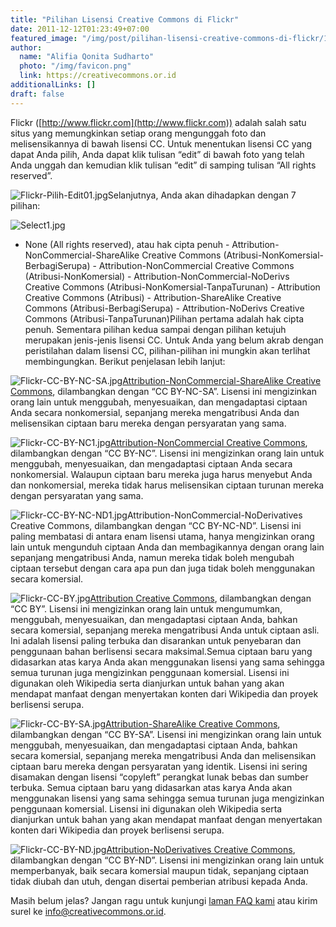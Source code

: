 ```yaml
---
title: "Pilihan Lisensi Creative Commons di Flickr"
date: 2011-12-12T01:23:49+07:00
featured_image: "/img/post/pilihan-lisensi-creative-commons-di-flickr/120px-Flickr_wordmark.svg.png"
author:
  name: "Alifia Qonita Sudharto"
  photo: "/img/favicon.png"
  link: https://creativecommons.or.id
additionalLinks: []
draft: false
---
```


Flickr ([http://www.flickr.com](http://www.flickr.com)) adalah salah satu situs yang memungkinkan setiap orang mengunggah foto dan melisensikannya di bawah lisensi CC. Untuk menentukan lisensi CC yang dapat Anda pilih, Anda dapat klik tulisan “edit” di bawah foto yang telah Anda unggah dan kemudian klik tulisan “edit” di samping tulisan “All rights reserved”.

<img src="../../uploads/Flickr-Pilih-Edit01.jpg" alt="Flickr-Pilih-Edit01.jpg" class="img-fluid w-sm-50 mt-3 mb-4">Selanjutnya, Anda akan dihadapkan dengan 7 pilihan:

<img src="../../uploads/Select1.jpg" alt="Select1.jpg" class="img-fluid w-sm-50 mt-3 mb-4">

  - None (All rights reserved), atau hak cipta penuh  - Attribution-NonCommercial-ShareAlike Creative Commons (Atribusi-NonKomersial-BerbagiSerupa)  - Attribution-NonCommercial Creative Commons (Atribusi-NonKomersial)  - Attribution-NonCommercial-NoDerivs Creative Commons (Atribusi-NonKomersial-TanpaTurunan)  - Attribution Creative Commons (Atribusi)  - Attribution-ShareAlike Creative Commons (Atribusi-BerbagiSerupa)  - Attribution-NoDerivs Creative Commons (Atribusi-TanpaTurunan)Pilihan pertama adalah hak cipta penuh. Sementara pilihan kedua sampai dengan pilihan ketujuh merupakan jenis-jenis lisensi CC. Untuk Anda yang belum akrab dengan peristilahan dalam lisensi CC, pilihan-pilihan ini mungkin akan terlihat membingungkan. Berikut penjelasan lebih lanjut:

<img src="../../uploads/Flickr-CC-BY-NC-SA.jpg" alt="Flickr-CC-BY-NC-SA.jpg" class="img-fluid w-sm-50 mt-3 mb-4">[Attribution-NonCommercial-ShareAlike Creative Commons](http://creativecommons.or.id/wp-content/uploads/2011/12/Flickr-CC-BY-SA.jpg), dilambangkan dengan “CC BY-NC-SA”. Lisensi ini mengizinkan orang lain untuk menggubah, menyesuaikan, dan mengadaptasi ciptaan Anda secara nonkomersial, sepanjang mereka mengatribusi Anda dan melisensikan ciptaan baru mereka dengan persyaratan yang sama.

<img src="../../uploads/Flickr-CC-BY-NC1.jpg" alt="Flickr-CC-BY-NC1.jpg" class="img-fluid w-sm-50 mt-3 mb-4">[Attribution-NonCommercial Creative Commons](http://creativecommons.or.id/wp-content/uploads/2011/12/Flickr-CC-BY-SA.jpg), dilambangkan dengan “CC BY-NC”. Lisensi ini mengizinkan orang lain untuk menggubah, menyesuaikan, dan mengadaptasi ciptaan Anda secara nonkomersial. Walaupun ciptaan baru mereka juga harus menyebut Anda dan nonkomersial, mereka tidak harus melisensikan ciptaan turunan mereka dengan persyaratan yang sama.

<img src="../../uploads/Flickr-CC-BY-NC-ND1.jpg" alt="Flickr-CC-BY-NC-ND1.jpg" class="img-fluid w-sm-50 mt-3 mb-4">Attribution-NonCommercial-NoDerivatives Creative Commons, dilambangkan dengan “CC BY-NC-ND”. Lisensi ini paling membatasi di antara enam lisensi utama, hanya mengizinkan orang lain untuk mengunduh ciptaan Anda dan membagikannya dengan orang lain sepanjang mengatribusi Anda, namun mereka tidak boleh mengubah ciptaan tersebut dengan cara apa pun dan juga tidak boleh menggunakan secara komersial.

<img src="../../uploads/Flickr-CC-BY.jpg" alt="Flickr-CC-BY.jpg" class="img-fluid w-sm-50 mt-3 mb-4">[Attribution Creative Commons](http://creativecommons.or.id/wp-content/uploads/2011/12/Flickr-CC-BY.jpg), dilambangkan dengan “CC BY”. Lisensi ini mengizinkan orang lain untuk mengumumkan, menggubah, menyesuaikan, dan mengadaptasi ciptaan Anda, bahkan secara komersial, sepanjang mereka mengatribusi Anda untuk ciptaan asli. Ini adalah lisensi paling terbuka dan disarankan untuk penyebaran dan penggunaan bahan berlisensi secara maksimal.Semua ciptaan baru yang didasarkan atas karya Anda akan menggunakan lisensi yang sama sehingga semua turunan juga mengizinkan penggunaan komersial. Lisensi ini digunakan oleh Wikipedia serta dianjurkan untuk bahan yang akan mendapat manfaat dengan menyertakan konten dari Wikipedia dan proyek berlisensi serupa.

<img src="../../uploads/Flickr-CC-BY-SA.jpg" alt="Flickr-CC-BY-SA.jpg" class="img-fluid w-sm-50 mt-3 mb-4">[Attribution-ShareAlike Creative Commons](http://creativecommons.or.id/wp-content/uploads/2011/12/Flickr-CC-BY-SA.jpg), dilambangkan dengan “CC BY-SA”. Lisensi ini mengizinkan orang lain untuk menggubah, menyesuaikan, dan mengadaptasi ciptaan Anda, bahkan secara komersial, sepanjang mereka mengatribusi Anda dan melisensikan ciptaan baru mereka dengan persyaratan yang identik. Lisensi ini sering disamakan dengan lisensi “copyleft” perangkat lunak bebas dan sumber terbuka. Semua ciptaan baru yang didasarkan atas karya Anda akan menggunakan lisensi yang sama sehingga semua turunan juga mengizinkan penggunaan komersial. Lisensi ini digunakan oleh Wikipedia serta dianjurkan untuk bahan yang akan mendapat manfaat dengan menyertakan konten dari Wikipedia dan proyek berlisensi serupa.

<img src="../../uploads/Flickr-CC-BY-ND.jpg" alt="Flickr-CC-BY-ND.jpg" class="img-fluid w-sm-50 mt-3 mb-4">[Attribution-NoDerivatives Creative Commons](http://creativecommons.or.id/wp-content/uploads/2011/12/Flickr-CC-BY-ND.jpg), dilambangkan dengan “CC BY-ND”. Lisensi ini mengizinkan orang lain untuk memperbanyak, baik secara komersial maupun tidak, sepanjang ciptaan tidak diubah dan utuh, dengan disertai pemberian atribusi kepada Anda.

Masih belum jelas? Jangan ragu untuk kunjungi [laman FAQ kami](http://creativecommons.or.id/faq/) atau kirim surel ke info@creativecommons.or.id.

   

